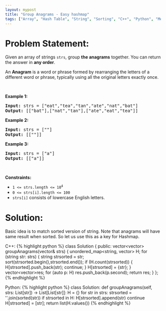 ```yaml
---
layout: mypost
title: "Group Anagrams - Easy hashmap"
tags: ["Array", "Hash Table", "String", "Sorting", "C++", "Python", "Medium"]
---
```

# Problem Statement:
<p>Given an array of strings <code>strs</code>, group <strong>the anagrams</strong> together. You can return the answer in <strong>any order</strong>.</p>

<p>An <strong>Anagram</strong> is a word or phrase formed by rearranging the letters of a different word or phrase, typically using all the original letters exactly once.</p>

<p>&nbsp;</p>
<p><strong class="example">Example 1:</strong></p>
<pre><strong>Input:</strong> strs = ["eat","tea","tan","ate","nat","bat"]
<strong>Output:</strong> [["bat"],["nat","tan"],["ate","eat","tea"]]
</pre><p><strong class="example">Example 2:</strong></p>
<pre><strong>Input:</strong> strs = [""]
<strong>Output:</strong> [[""]]
</pre><p><strong class="example">Example 3:</strong></p>
<pre><strong>Input:</strong> strs = ["a"]
<strong>Output:</strong> [["a"]]
</pre>
<p>&nbsp;</p>
<p><strong>Constraints:</strong></p>

<ul>
	<li><code>1 &lt;= strs.length &lt;= 10<sup>4</sup></code></li>
	<li><code>0 &lt;= strs[i].length &lt;= 100</code></li>
	<li><code>strs[i]</code> consists of lowercase English letters.</li>
</ul>

# Solution:
Basic idea is to match sorted version of string. Note that anagrams will have same result when sorted. So let us use this as a key for Hashmap.

C++:
 {% highlight python %} 
class Solution {
public:
    vector<vector<string>> groupAnagrams(vector<string>& strs) {
        unordered_map<string, vector<string>> H;
        for (string str: strs)
        {
            string strsorted = str;
            sort(strsorted.begin(),strsorted.end());
            if (H.count(strsorted))
            {
                H[strsorted].push_back(str);
                continue;
            }
            H[strsorted] = {str};
        }
        vector<vector<string>>res;
        for (auto p: H) res.push_back(p.second);
        return res;
    }
};
 {% endhighlight %}

Python:
 {% highlight python %} 
class Solution:
    def groupAnagrams(self, strs: List[str]) -> List[List[str]]:
        H = {}
        for str in strs:
            strsorted = ''.join(sorted(str))
            if strsorted in H:
                H[strsorted].append(str)
                continue
            H[strsorted] = [str];
        return list(H.values())
 {% endhighlight %}